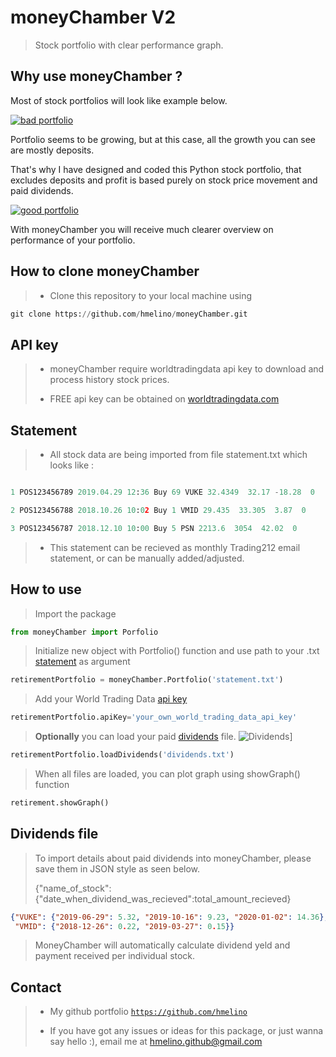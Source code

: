 
  

# moneyChamber V2

> Stock portfolio with clear performance graph.

  

## Why use moneyChamber ?

Most of stock portfolios will look like example below.

[![bad portfolio](https://i.ibb.co/t8bSQYY/Figure-2.png)]()



Portfolio seems to be growing, but at this case, all the growth you can see are mostly deposits. 

That's why I have designed and coded this Python stock portfolio, that excludes deposits and profit is based purely on stock price movement and paid dividends.

[![good portfolio](https://i.ibb.co/5Lgvfkb/Figure-1.png)]()

With moneyChamber you will receive much clearer overview on performance of your portfolio.

  
  
  



## How to clone moneyChamber
  >- Clone this repository to your local machine using
 ```Python
git clone https://github.com/hmelino/moneyChamber.git
```


## API key

>- moneyChamber require worldtradingdata api key to download and process history stock prices.
>
>- FREE api key can be obtained on [worldtradingdata.com](https://www.worldtradingdata.com/)


## Statement

>- All stock data are being imported from file statement.txt which looks like :

```Python

1 POS123456789 2019.04.29 12:36 Buy 69 VUKE 32.4349  32.17 -18.28  0

2 POS123456788 2018.10.26 10:02 Buy 1 VMID 29.435  33.305  3.87  0

3 POS123456787 2018.12.10 10:00 Buy 5 PSN 2213.6  3054  42.02  0

```

>- This statement can be recieved as monthly Trading212 email statement, or can be manually added/adjusted.

  

## How to use 
>Import the package
```Python
from moneyChamber import Porfolio
```
> Initialize new object with Portfolio() function and use path to your .txt [statement](#statement) as argument
  ```Python
retirementPortfolio = moneyChamber.Portfolio('statement.txt')
```
>Add your World Trading Data [api key](#api-key)

```Python
retirementPortfolio.apiKey='your_own_world_trading_data_api_key'
```
> **Optionally** you can load your paid [dividends](#dividends-file) file.
> ![Dividends](https://i.ibb.co/WH3mYPG/ezgif-7-5d4ddc7ad5ef.gif)]
```Python
retirementPortfolio.loadDividends('dividends.txt')
```
> When all files are loaded, you can plot graph using showGraph() function
```Python
retirement.showGraph()
```

## Dividends file
>To import details about paid dividends into moneyChamber, please save them in JSON style as seen below.
>
>{"name_of_stock":{"date_when_dividend_was_recieved":total_amount_recieved}
```JSON
{"VUKE": {"2019-06-29": 5.32, "2019-10-16": 9.23, "2020-01-02": 14.36},
 "VMID": {"2018-12-26": 0.22, "2019-03-27": 0.15}}
```
>MoneyChamber will automatically calculate dividend yeld and payment received per individual stock.
  
## Contact
>  - My github portfolio <a  href="https://github.com/hmelino"  target="_blank">`https://github.com/hmelino`</a>
>
>- If you have got any issues or ideas for this package, or just wanna say hello :), email me at hmelino.github@gmail.com